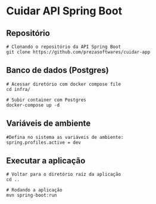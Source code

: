 
# Cuidar API Spring Boot

## Repositório

```
# Clonando o repositório da API Spring Boot
git clone https://github.com/prezasoftwares/cuidar-app
```

## Banco de dados (Postgres)
```
# Acessar diretório com docker compose file
cd infra/

# Subir container com Postgres
docker-compose up -d
```
## Variáveis de ambiente
```
#Defina no sistema as variáveis de ambiente:
spring.profiles.active = dev
```

## Executar a aplicação
```
# Voltar para o diretório raíz da aplicação
cd ..

# Rodando a aplicação
mvn spring-boot:run

```
